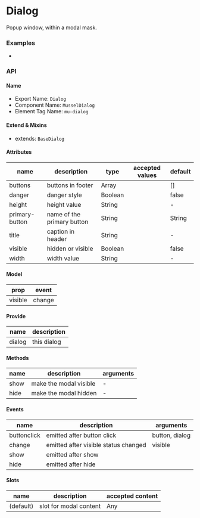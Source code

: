 # Dialog

Popup window, within a modal mask.



### Examples

-




### API

#### Name

* Export Name:  `Dialog`
* Component Name:  `MusselDialog`
* Element Tag Name:  `mu-dialog`



#### Extend & Mixins

* extends: `BaseDialog`



#### Attributes

| name           | description                | type    | accepted values | default |
| -------------- | -------------------------- | ------- | --------------- | ------- |
| buttons        | buttons in footer          | Array   |                 | []      |
| danger         | danger style               | Boolean |                 | false   |
| height         | height value               | String  |                 | -       |
| primary-button | name of the primary button | String  |                 | String  |
| title          | caption in header          | String  |                 | -       |
| visible        | hidden or visible          | Boolean |                 | false   |
| width          | width value                | String  |                 | -       |



#### Model

| prop    | event  |
| ------- | ------ |
| visible | change |



#### Provide

| name   | description |
| ------ | ----------- |
| dialog | this dialog |



#### Methods

| name | description            | arguments |
| ---- | ---------------------- | --------- |
| show | make the modal visible | -         |
| hide | make the modal hidden  | -         |



#### Events

| name        | description                          | arguments      |
| ----------- | ------------------------------------ | -------------- |
| buttonclick | emitted after button click           | button, dialog |
| change      | emitted after visible status changed | visible        |
| show        | emitted after show                   |                |
| hide        | emitted after hide                   |                |



#### Slots

| name      | description            | accepted content |
| --------- | ---------------------- | ---------------- |
| (default) | slot for modal content | Any              |



